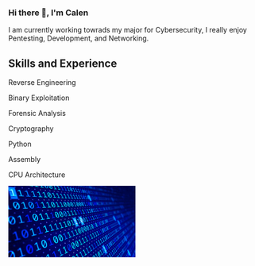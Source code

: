 ### Hi there 👋, I'm Calen
I am currently working towrads my major for Cybersecurity, I really enjoy Pentesting, Development, and Networking.

## Skills and Experience
Reverse Engineering

Binary Exploitation

Forensic Analysis

Cryptography

Python

Assembly

CPU Architecture

<img src="https://github.com/Young00001/Young00001/blob/main/giphy.gif" width="256" />
